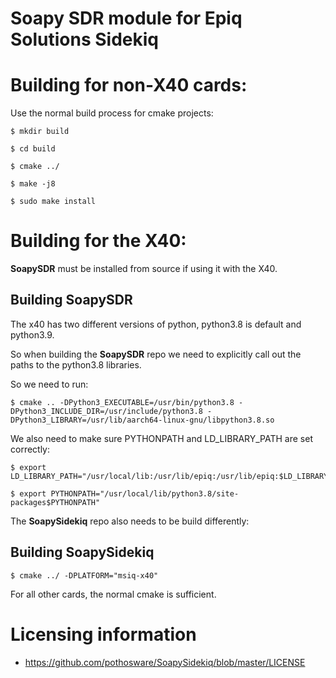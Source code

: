# Soapy SDR module for Epiq Solutions Sidekiq


# Building for non-X40 cards:
Use the normal build process for cmake projects:

```
$ mkdir build

$ cd build

$ cmake ../

$ make -j8

$ sudo make install
```


# Building for the X40:
**SoapySDR** must be installed from source if using it with the X40.

## Building SoapySDR
The x40 has two different versions of python, python3.8 is default and python3.9.

So when building the **SoapySDR** repo we need to explicitly call out the paths to the python3.8 libraries.

So we need to run:

```
$ cmake .. -DPython3_EXECUTABLE=/usr/bin/python3.8 -DPython3_INCLUDE_DIR=/usr/include/python3.8 -DPython3_LIBRARY=/usr/lib/aarch64-linux-gnu/libpython3.8.so
```

We also need to make sure PYTHONPATH and LD_LIBRARY_PATH are set correctly:

```
$ export LD_LIBRARY_PATH="/usr/local/lib:/usr/lib/epiq:/usr/lib/epiq:$LD_LIBRARY_PATH"
```

```
$ export PYTHONPATH="/usr/local/lib/python3.8/site-packages$PYTHONPATH"
```

The **SoapySidekiq** repo also needs to be build differently:

## Building SoapySidekiq
```
$ cmake ../ -DPLATFORM="msiq-x40"
```

For all other cards, the normal cmake is sufficient.

# Licensing information
* https://github.com/pothosware/SoapySidekiq/blob/master/LICENSE
